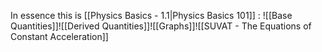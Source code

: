 In essence this is [[Physics Basics - 1.1|Physics Basics 101]] :
![[Base Quantities]]![[Derived Quantities]]![[Graphs]]![[SUVAT - The Equations of Constant Acceleration]]